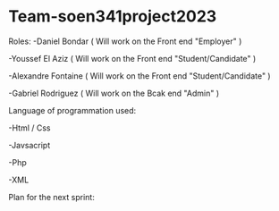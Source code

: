 # Team-soen341project2023


Roles: 
-Daniel Bondar ( Will work on the Front end "Employer" )

-Youssef El Aziz ( Will work on the Front end "Student/Candidate" ) 

-Alexandre Fontaine ( Will work on the Front end "Student/Candidate" )

-Gabriel Rodriguez ( Will work on the Bcak end "Admin" )


Language of programmation used: 

-Html / Css

-Javsacript

-Php

-XML


Plan for the next sprint:
